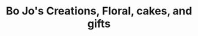 ---
title: "Bo Jo's Creations, Floral, cakes, and gifts"
url: /ellsworth/bo-jos-creations-floral-cakes-and-gifts/
shop: florist
---
